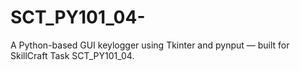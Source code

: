 # SCT_PY101_04-
A Python-based GUI keylogger using Tkinter and pynput — built for SkillCraft Task SCT_PY101_04.
